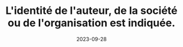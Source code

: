 ---
N: '96'
Rubrique: Identification et contact
title: L'identité de l'auteur, de la société ou de l'organisation est indiquée.
detail: Dans de nombreux pays, il s’agit d’une obligation légale. Mais au-delà des aspects juridiques locaux, il est bon qu’une personne se porte garante des contenus du site et que cette personne soit identifiée.
abstract: 
categories: [" Identification et contact"]
agrege: O4096-E011
opquast: '4 096'
indiceebook: '11'
description: "Règle n° 011"
weight:  011
actif: '1'
layout: rules
date: 2023-09-28
tags: ["Identification et contact", "Conception", "Editorial"]
objectif: ["Permettre aux utilisateurs d’identifier sans ambiguïté un interlocuteur physique capable de répondre aux questions éventuelles sur les contenus proposés, ou d’assumer les responsabilités liées à ces contenus.", "Rassurer l'utilisateur en lui permettant d'identifier directement l'auteur (au sens large).", "Limiter les risques de défiance.", "Améliorer la prise en compte des contenus par les moteurs de recherche et outils d’indexation"]
Meo: ["Le nom et l'adresse de la maison d'édition est écrit dans une section identifiée", "Le nom de la maison d'édition est indiqué dans le fichier OPF grace à l'élément dc:publisher", "Le nom de la maison d'édition est indiqué dans la fiche ONIX"]
Controle: ""
Author: "Opquast"
steps: ["", ""]
---